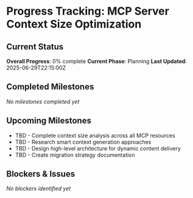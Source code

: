 # Progress Tracking: MCP Server Context Size Optimization

## Current Status
**Overall Progress**: 0% complete
**Current Phase**: Planning
**Last Updated**: 2025-06-29T22:15:00Z

## Completed Milestones
*No milestones completed yet*

## Upcoming Milestones
- TBD - Complete context size analysis across all MCP resources
- TBD - Research smart context generation approaches
- TBD - Design high-level architecture for dynamic content delivery
- TBD - Create migration strategy documentation

## Blockers & Issues
*No blockers identified yet*
